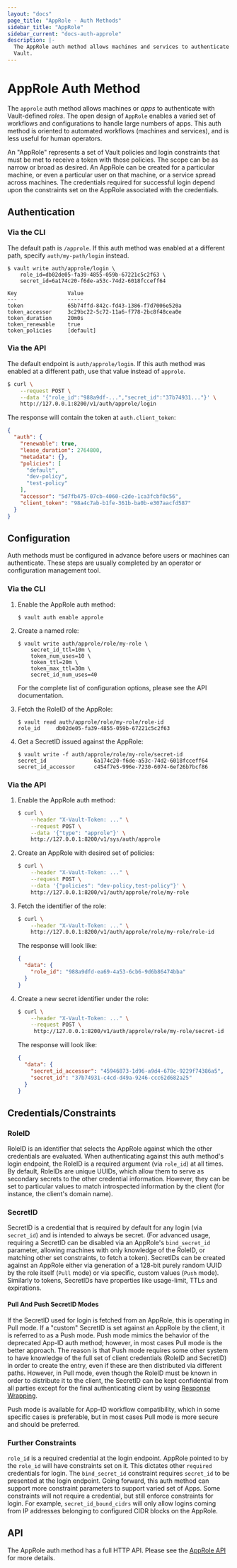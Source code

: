 ```yaml
---
layout: "docs"
page_title: "AppRole - Auth Methods"
sidebar_title: "AppRole"
sidebar_current: "docs-auth-approle"
description: |-
  The AppRole auth method allows machines and services to authenticate with
  Vault.
---
```


# AppRole Auth Method

The `approle` auth method allows machines or _apps_ to authenticate with
Vault-defined _roles_. The open design of `AppRole` enables a varied set of
workflows and configurations to handle large numbers of apps. This auth method
is oriented to automated workflows (machines and services), and is less useful
for human operators.

An "AppRole" represents a set of Vault policies and login constraints that must
be met to receive a token with those policies. The scope can be as narrow or
broad as desired. An AppRole can be created for a particular machine, or even
a particular user on that machine, or a service spread across machines. The
credentials required for successful login depend upon the constraints set on
the AppRole associated with the credentials.

## Authentication

### Via the CLI

The default path is `/approle`. If this auth method was enabled at a different
path, specify `auth/my-path/login` instead.

```text
$ vault write auth/approle/login \
    role_id=db02de05-fa39-4855-059b-67221c5c2f63 \
    secret_id=6a174c20-f6de-a53c-74d2-6018fcceff64

Key                Value
---                -----
token              65b74ffd-842c-fd43-1386-f7d7006e520a
token_accessor     3c29bc22-5c72-11a6-f778-2bc8f48cea0e
token_duration     20m0s
token_renewable    true
token_policies     [default]
```

### Via the API

The default endpoint is `auth/approle/login`. If this auth method was enabled
at a different path, use that value instead of `approle`.

```sh
$ curl \
    --request POST \
    --data '{"role_id":"988a9df-...","secret_id":"37b74931..."}' \
    http://127.0.0.1:8200/v1/auth/approle/login
```

The response will contain the token at `auth.client_token`:

```json
{
  "auth": {
    "renewable": true,
    "lease_duration": 2764800,
    "metadata": {},
    "policies": [
      "default",
      "dev-policy",
      "test-policy"
    ],
    "accessor": "5d7fb475-07cb-4060-c2de-1ca3fcbf0c56",
    "client_token": "98a4c7ab-b1fe-361b-ba0b-e307aacfd587"
  }
}
```

## Configuration

Auth methods must be configured in advance before users or machines can
authenticate. These steps are usually completed by an operator or configuration
management tool.

### Via the CLI

1. Enable the AppRole auth method:

    ```text
    $ vault auth enable approle
    ```

1. Create a named role:

    ```text
    $ vault write auth/approle/role/my-role \
        secret_id_ttl=10m \
        token_num_uses=10 \
        token_ttl=20m \
        token_max_ttl=30m \
        secret_id_num_uses=40
    ```

    For the complete list of configuration options, please see the API
    documentation.

1. Fetch the RoleID of the AppRole:

    ```text
    $ vault read auth/approle/role/my-role/role-id
    role_id     db02de05-fa39-4855-059b-67221c5c2f63
    ```

1. Get a SecretID issued against the AppRole:

    ```text
    $ vault write -f auth/approle/role/my-role/secret-id
    secret_id               6a174c20-f6de-a53c-74d2-6018fcceff64
    secret_id_accessor      c454f7e5-996e-7230-6074-6ef26b7bcf86
    ```

### Via the API

1. Enable the AppRole auth method:

    ```sh
    $ curl \
        --header "X-Vault-Token: ..." \
        --request POST \
        --data '{"type": "approle"}' \
        http://127.0.0.1:8200/v1/sys/auth/approle
    ```

1. Create an AppRole with desired set of policies:

    ```sh
    $ curl \
        --header "X-Vault-Token: ..." \
        --request POST \
        --data '{"policies": "dev-policy,test-policy"}' \
        http://127.0.0.1:8200/v1/auth/approle/role/my-role
    ```

1. Fetch the identifier of the role:

    ```sh
    $ curl \
        --header "X-Vault-Token: ..." \
        http://127.0.0.1:8200/v1/auth/approle/role/my-role/role-id
    ```

    The response will look like:

    ```json
    {
      "data": {
        "role_id": "988a9dfd-ea69-4a53-6cb6-9d6b86474bba"
      }
    }
    ```

1. Create a new secret identifier under the role:

    ```sh
    $ curl \
        --header "X-Vault-Token: ..." \
        --request POST \
         http://127.0.0.1:8200/v1/auth/approle/role/my-role/secret-id
    ```

    The response will look like:

    ```json
    {
      "data": {
        "secret_id_accessor": "45946873-1d96-a9d4-678c-9229f74386a5",
        "secret_id": "37b74931-c4cd-d49a-9246-ccc62d682a25"
      }
    }
    ```

## Credentials/Constraints

### RoleID

RoleID is an identifier that selects the AppRole against which the other
credentials are evaluated. When authenticating against this auth method's login
endpoint, the RoleID is a required argument (via `role_id`) at all times. By
default, RoleIDs are unique UUIDs, which allow them to serve as secondary
secrets to the other credential information. However, they can be set to
particular values to match introspected information by the client (for
instance, the client's domain name).

### SecretID

SecretID is a credential that is required by default for any login (via
`secret_id`) and is intended to always be secret. (For advanced usage,
requiring a SecretID can be disabled via an AppRole's `bind_secret_id`
parameter, allowing machines with only knowledge of the RoleID, or matching
other set constraints, to fetch a token). SecretIDs can be created against an
AppRole either via generation of a 128-bit purely random UUID by the role
itself (`Pull` mode) or via specific, custom values (`Push` mode). Similarly to
tokens, SecretIDs have properties like usage-limit, TTLs and expirations.

#### Pull And Push SecretID Modes

If the SecretID used for login is fetched from an AppRole, this is operating in
Pull mode. If a "custom" SecretID is set against an AppRole by the client, it
is referred to as a Push mode. Push mode mimics the behavior of the deprecated
App-ID auth method; however, in most cases Pull mode is the better approach. The
reason is that Push mode requires some other system to have knowledge of the
full set of client credentials (RoleID and SecretID) in order to create the
entry, even if these are then distributed via different paths. However, in Pull
mode, even though the RoleID must be known in order to distribute it to the
client, the SecretID can be kept confidential from all parties except for the
final authenticating client by using [Response
Wrapping](/docs/concepts/response-wrapping.html).

Push mode is available for App-ID workflow compatibility, which in some
specific cases is preferable, but in most cases Pull mode is more secure and
should be preferred.

### Further Constraints

`role_id` is a required credential at the login endpoint. AppRole pointed to by
the `role_id` will have constraints set on it. This dictates other `required`
credentials for login. The `bind_secret_id` constraint requires `secret_id` to
be presented at the login endpoint.  Going forward, this auth method can support
more constraint parameters to support varied set of Apps. Some constraints will
not require a credential, but still enforce constraints for login.  For
example, `secret_id_bound_cidrs` will only allow logins coming from IP addresses
belonging to configured CIDR blocks on the AppRole.

## API

The AppRole auth method has a full HTTP API. Please see the
[AppRole API](/api/auth/approle/index.html) for more
details.
